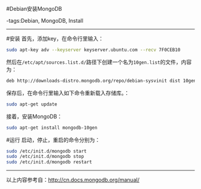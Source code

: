 #Debian安装MongoDB

-tags:Debian, MongoDB, Install

----

#安装
首先，添加key，在命令行里输入：
```bash
sudo apt-key adv --keyserver keyserver.ubuntu.com --recv 7F0CEB10
```
然后在`/etc/apt/sources.list.d/`路径下创建一个名为`10gen.list`的文件，内容为：
```bash
deb http://downloads-distro.mongodb.org/repo/debian-sysvinit dist 10gen
```
保存后，在命令行里输入如下命令重新载入存储库。：
```bash
sudo apt-get update
```
接着，安装MongoDB：
```bash
sudo apt-get install mongodb-10gen
```
#运行
启动，停止，重启的命令分别为：
```bash
sudo /etc/init.d/mongodb start
sudo /etc/init.d/mongodb stop
sudo /etc/init.d/mongodb restart
```
--------------------------------
以上内容参考自：http://cn.docs.mongodb.org/manual/